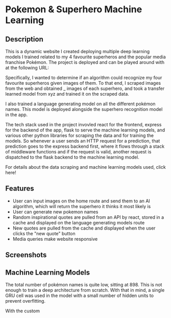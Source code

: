 # Pokemon & Superhero Machine Learning
## Description
This is a dynamic website I created deploying multiple deep learning models I trained related to my 4 favourite superheros and the popular media franchise Pokémon. The project is deployed and can be played around with at the following URL:  

Specifically, I wanted to determine if an algorithm could recognize my four favourite superheros given images of them. To that end, I scraped images from the web and obtained _ images of each superhero, and took a transfer learned model from xyz and trained it on the scraped data. 

I also trained a language generating model on all the different pokémon names. This model is deployed alongside the superhero recognition model in the app. 

The tech stack used in the project invovled react for the frontend, express for the backend of the app, flask to serve the machine learning models, and various other python libraries for scraping the data and for training the models. So whenever a user sends an HTTP request for a prediction, that prediction goes to the express backend first, where it flows through a stack of middleware functions and if the request is valid, another request is dispatched to the flask backend to the machine learning model. 

For details about the data scraping and machine learning models used, click here! 

## Features 
* User can input images on the home route and send them to an AI algorithm, which will return the superhero it thinks it most likely is
* User can generate new pokemon names
* Random inspirational quotes are pulled from an API by react, stored in a cache and displayed on the language generating models route
* New quotes are pulled from the cache and displayed when the user clicks the "new quote" button 
* Media queries make website responsive 

## Screenshots 


## Machine Learning Models
The total number of pokémon names is quite low, sitting at 898. This is not enough to train a deep architecture from scratch. With that in mind, a single GRU cell was used in the model with a small number of hidden units to prevent overfitting.

With the custom 

